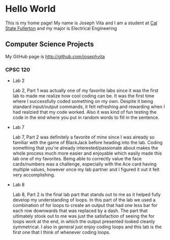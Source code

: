 # Hello World

This is my home page! My name is Joseph Vita and I am a student at [Cal State Fullerton](http://www.fullerton.edu/) and my major is Electrical Engineering

## Computer Science Projects

My GitHub page is http://github.com/josephvita

### CPSC 120

* Lab 2

    Lab 2, Part 1 was actually one of my favorite labs since it was the first lab to made me realize how cool coding can be. It was the first time where I successfully coded something on my own. Despite it being standard input/output commands, it felt refreshing and rewarding when I had realzied that my code worked. Also it was kind of fun testing the code in the end where you put in random words to fill in the sentence. 

* Lab 7

    Lab 7, Part 2 was definitely a favorite of mine since I was already so familiar with the game of BlackJack before heading into the lab. Coding something that you're already interested/passionate about makes the whole process much more easier and enjoyable which easily made this lab one of my favorites. Being able to correctly value the face cards/numbers was a challenge, especially with the Ace card having multiple values, however once my lab partner and I figured it out it felt very accomplishing. 

* Lab 8

    Lab 8, Part 2 is the final lab part that stands out to me as it helped fully develop my understanding of loops. In this part of the lab we used a combination of for loops to create an output that had one less bar for each row downwards that was replaced by a dash. The part that ultimately stook out to me was just the satisfaction of seeing the for loops work at the end, in which the output presented looked cleanly symmetrical. I also in general just enjoy coding loops and this lab is the first one that I think of whenever coding loops.